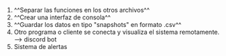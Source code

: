 1. ^^Separar las funciones en los otros archivos^^
2. ^^Crear una interfaz de consola^^
4. ^^Guardar los datos en tipo "snapshots" en formato .csv^^
5. Otro programa o cliente se conecta y visualiza el sistema remotamente. --> discord bot
6. Sistema de alertas